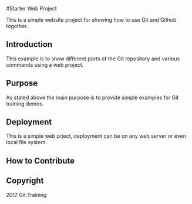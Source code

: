 #Starter Web Project

This is a simple website project for showing how to use Git and Github together.

## Introduction

This example is to show different parts of the Git repository and various commands using a web project.

## Purpose

As stated above the main purpose is to provide simple examples for Git training demos.

## Deployment

This is a simple web prject, deployment can be on any web server or even local file system.

## How to Contribute

## Copyright

2017 Git.Training
